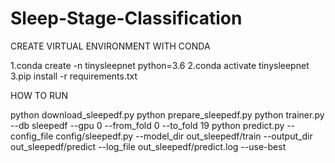 # Sleep-Stage-Classification

CREATE VIRTUAL ENVIRONMENT WITH CONDA

1.conda create -n tinysleepnet python=3.6 
2.conda activate tinysleepnet 
3.pip install -r requirements.txt  

HOW TO RUN 

python download_sleepedf.py
python prepare_sleepedf.py
python trainer.py --db sleepedf --gpu 0 --from_fold 0 --to_fold 19
python predict.py --config_file config/sleepedf.py --model_dir out_sleepedf/train --output_dir out_sleepedf/predict --log_file out_sleepedf/predict.log --use-best
